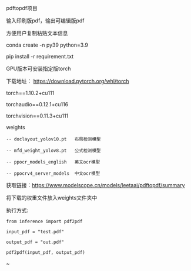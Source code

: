 pdftopdf项目

输入印刷版pdf，输出可编辑版pdf

方便用户复制粘贴文本信息


conda create -n py39 python=3.9

pip install -r requirement.txt

GPU版本可安装指定版torch

下载地址：
https://download.pytorch.org/whl/torch

torch==1.10.2+cu111

torchaudio==0.12.1+cu116

torchvision==0.11.3+cu111


weights

    -- doclayout_yolov10.pt   布局检测模型
    
    -- mfd_weight_yolov8.pt   公式检测模型
    
    -- ppocr_models_english   英文ocr模型
    
    -- ppocrv4_server_models  中文ocr模型

    
获取链接：https://www.modelscope.cn/models/leetaai/pdftopdf/summary

将下载的权重文件放入weights文件夹中


执行方式:

    from inference import pdf2pdf
    
    input_pdf = "test.pdf"
    
    output_pdf = "out.pdf"
    
    pdf2pdf(input_pdf, output_pdf)
~                                    
